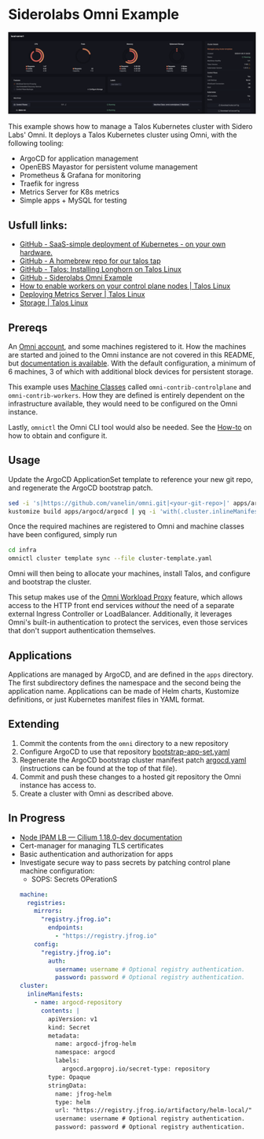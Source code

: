 # Siderolabs Omni Example

<p align="center">
  <img src="docs/omni-demo.png" alt="Omni Demo">
</p>


This example shows how to manage a Talos Kubernetes cluster with Sidero Labs' Omni.
It deploys a Talos Kubernetes cluster using Omni, with the following tooling:

* ArgoCD for application management
* OpenEBS Mayastor for persistent volume management
* Prometheus & Grafana for monitoring
* Traefik for ingress
* Metrics Server for K8s metrics
* Simple apps + MySQL for testing

## Usfull links:
- [GitHub - SaaS-simple deployment of Kubernetes - on your own hardware.](https://github.com/siderolabs/omni?tab=readme-ov-file)
- [GitHub - A homebrew repo for our talos tap](https://github.com/siderolabs/homebrew-tap)
- [GitHub - Talos: Installing Longhorn on Talos Linux](https://github.com/kwehen/LonghornTalos)
- [GitHub - Siderolabs Omni Example](https://github.com/siderolabs/contrib/tree/main/examples/omni)
- [How to enable workers on your control plane nodes \| Talos Linux](https://www.talos.dev/v1.9/talos-guides/howto/workers-on-controlplane/)
- [Deploying Metrics Server \| Talos Linux](https://www.talos.dev/v1.9/kubernetes-guides/configuration/deploy-metrics-server/)
- [Storage \| Talos Linux](https://www.talos.dev/v1.9/kubernetes-guides/configuration/storage/)

## Prereqs

An [Omni account](https://signup.siderolabs.io/), and some machines registered to it.
How the machines are started and joined to the Omni instance are not covered in this README, but [documentation is available](https://omni.siderolabs.com/tutorials/getting_started).
With the default configuration, a minimum of 6 machines, 3 of which with additional block devices for persistent storage.

This example uses [Machine Classes](https://omni.siderolabs.com/how-to-guides/create-a-machine-class) called `omni-contrib-controlplane` and `omni-contrib-workers`.
How they are defined is entirely dependent on the infrastructure available, they would need to be configured on the Omni instance.

Lastly, `omnictl` the Omni CLI tool would also be needed.
See the [How-to](https://omni.siderolabs.com/how-to-guides/install-and-configure-omnictl) on how to obtain and configure it.

## Usage
Update the ArgoCD ApplicationSet template to reference your new git repo, and regenerate the ArgoCD bootstrap patch.

```bash
sed -i 's|https://github.com/vanelin/omni.git|<your-git-repo>|' apps/argocd/argocd/bootstrap-app-set.yaml
kustomize build apps/argocd/argocd | yq -i 'with(.cluster.inlineManifests.[] | select(.name=="argocd"); .contents=load_str("/dev/stdin"))' infra/patches/argocd.yaml
```

Once the required machines are registered to Omni and machine classes have been configured, simply run
```bash
cd infra
omnictl cluster template sync --file cluster-template.yaml
```

Omni will then being to allocate your machines, install Talos, and configure and bootstrap the cluster.

This setup makes use of the [Omni Workload Proxy](https://omni.siderolabs.com/how-to-guides/expose-an-http-service-from-a-cluster) feature,
which allows access to the HTTP front end services *without* the need of a separate external Ingress Controller or LoadBalancer.
Additionally, it leverages Omni's built-in authentication to protect the services, even those services that don't support authentication themselves.

## Applications

Applications are managed by ArgoCD, and are defined in the `apps` directory.
The first subdirectory defines the namespace and the second being the application name.
Applications can be made of Helm charts, Kustomize definitions, or just Kubernetes manifest files in YAML format.

## Extending

1. Commit the contents from the `omni` directory to a new repository
2. Configure ArgoCD to use that repository [bootstrap-app-set.yaml](apps/argocd/argocd/bootstrap-app-set.yaml)
3. Regenerate the ArgoCD bootstrap cluster manifest patch [argocd.yaml](infra/patches/argocd.yaml) (instructions can be found at the top of that file).
4. Commit and push these changes to a hosted git repository the Omni instance has access to.
5. Create a cluster with Omni as described above. 

## In Progress
- [Node IPAM LB — Cilium 1.18.0-dev documentation](https://docs.cilium.io/en/latest/network/node-ipam/)
- Cert-manager for managing TLS certificates
- Basic authentication and authorization for apps
- Investigate secure way to pass secrets by patching control plane machine configuration:
  - SOPS: Secrets OPerationS
  ```yaml
  machine:
    registries:
      mirrors:
        "registry.jfrog.io":
          endpoints:
            - "https://registry.jfrog.io"
      config:
        "registry.jfrog.io":
          auth:
            username: username # Optional registry authentication.
            password: password # Optional registry authentication.
  cluster:
    inlineManifests:
      - name: argocd-repository
        contents: |
          apiVersion: v1
          kind: Secret
          metadata:
            name: argocd-jfrog-helm
            namespace: argocd
            labels:
              argocd.argoproj.io/secret-type: repository
          type: Opaque
          stringData:
            name: jfrog-helm
            type: helm
            url: "https://registry.jfrog.io/artifactory/helm-local/"
            username: username # Optional registry authentication.
            password: password # Optional registry authentication.
  ```
